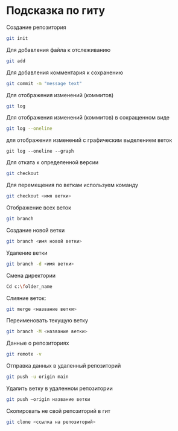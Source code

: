 # Подсказка по гиту

Создание репозитория
```sh
git init
```
Для добавления файла к отслеживанию
```sh
git add
```
Для добавления комментария к сохранению
```sh
git commit -m "message text"
```
Для отображения изменений (коммитов)
```sh
git log
```
Для отображения изменений (коммитов) в сокращенном виде
```sh
git log --oneline
```
для отображения изменений с графическим выделением веток
```
git log --oneline --graph
```
Для отката к определенной версии
```sh
git checkout 
```
Для перемещения по веткам используем команду
```sh
git checkout <имя ветки>
```
Отображение всех веток
```sh
git branch
```
 Создание новой ветки
 ```sh
 git branch <имя новой ветки>
 ```
 Удаление ветки
 ```sh
git branch -d <имя ветки>
 ```
Смена директории
```sh
Cd c:\folder_name
```
Слияние веток:
```sh
git merge <название ветки>
```
Переименовать текущую ветку
```sh
git branch -M <название ветки>
```
Данные о репозиториях
```sh
git remote -v
```
Отправка данных в удаленный репозиторий
```sh 
git push -u origin main
```
Удалить ветку в удаленном репозитории
```sh
git push —origin название ветки
```
Cкопировать не свой репозиторий в гит
```sh
git clone <ссылка на репозиторий>
```